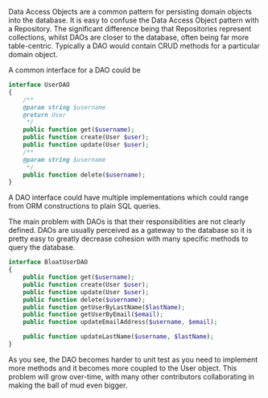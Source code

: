 Data Access Objects are a common pattern for persisting domain objects into the database. It is easy to confuse the Data Access Object pattern with a Repository. The significant difference being that Repositories represent collections, whilst DAOs are closer to the database, often being far more table-centric. Typically a DAO would contain CRUD methods for a particular domain object.

A common interface for a DAO could be



```php
interface UserDAO
{
    /**
    @param string $username
    @return User
     */
    public function get($username); 
    public function create(User $user); 
    public function update(User $user);
    /**
    @param string $username
     */
    public function delete($username);
}
```





A DAO interface could have multiple implementations which could range from ORM constructions to plain SQL queries.

The main problem with DAOs is that their responsibilities are not clearly defined. DAOs are usually perceived as a gateway to the database so it is pretty easy to greatly decrease cohesion with many specific methods to query the database.



```php
interface BloatUserDAO
{
    public function get($username); 
    public function create(User $user); 
    public function update(User $user); 
    public function delete($username);
    public function getUserByLastName($lastName); 
    public function getUserByEmail($email);
    public function updateEmailAddress($username, $email);

    public function updateLastName($username, $lastName);
}
```



As you see, the DAO becomes harder to unit test as you need to implement more methods and it becomes more coupled to the User object. This problem will grow over-time, with many other contributors collaborating in making the ball of mud even bigger.



